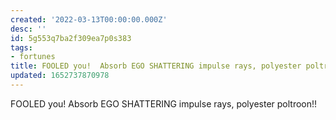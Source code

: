```yaml
---
created: '2022-03-13T00:00:00.000Z'
desc: ''
id: 5g553q7ba2f309ea7p0s383
tags:
- fortunes
title: FOOLED you!  Absorb EGO SHATTERING impulse rays, polyester poltroon!!
updated: 1652737870978
---
```

   
FOOLED you!  Absorb EGO SHATTERING impulse rays, polyester poltroon!!